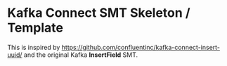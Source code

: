 # Kafka Connect SMT Skeleton / Template
This is inspired by https://github.com/confluentinc/kafka-connect-insert-uuid/ and the original Kafka **InsertField** SMT.


